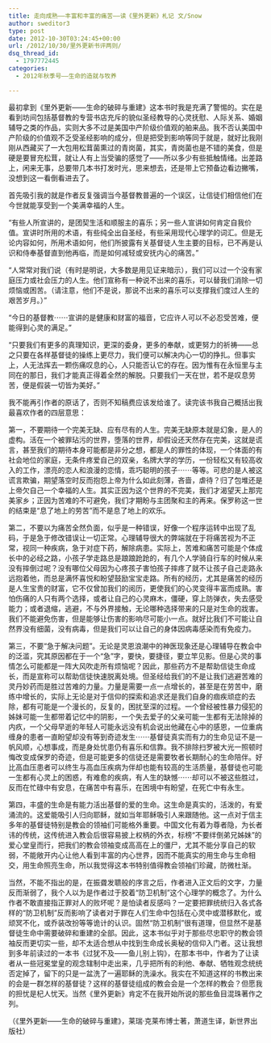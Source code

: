 ```yaml
---
title: 走向成熟——丰富和丰富的痛苦——读《里外更新》札记 文/Snow
author: sweditor3
type: post
date: 2012-10-30T03:24:45+00:00
url: /2012/10/30/里外更新书评两则/
dsq_thread_id:
  - 1797772445
categories:
  - 2012年秋季号——生命的造就与牧养

---
```

最初拿到《里外更新——生命的破碎与重建》这本书时我是充满了警惕的。实在是看到坊间包括基督教的专营书店充斥的貌似圣经教导的心灵抚慰、人际关系、婚姻辅导之类的作品，实则大多不过是美国中产阶级价值观的舶来品。我不否认美国中产阶级的价值观不乏受圣经影响的成分，但是把受到影响等同于就是，就好比我刚刚从西藏买了一大包用松茸菌熏过的青岗菌，其实，青岗菌也是不错的美食，但是硬是要冒充松茸，就让人有上当受骗的感觉了——所以多少有些抵触情绪。出差路上，闲来无事，总要带几本书打发时光，思来想去，还是带上它预备边看边撇嘴，没想到这一看倒看进去了。

首先吸引我的就是作者反复强调当今基督教普遍的一个误区，让信徒们相信他们在今世就能享受到一个美满幸福的人生。

“有些人所宣讲的，是团契生活和顺服主的喜乐；另一些人宣讲如何肯定自我价值。宣讲时所用的术语，有些纯全出自圣经，有些采用现代心理学的词汇。但是无论内容如何，所用术语如何，他们所披露有关基督徒人生主要的目标，已不再是认识和侍奉基督直到他再临，而是如何减轻或安抚内心的痛苦。”

“人常常对我们说（有时是明说，大多数是用见证来暗示），我们可以过一个没有家庭压力或社会压力的人生。他们宣称有一种说不出来的喜乐，可以替我们消除一切烦恼或困苦。（请注意，他们不是说，那说不出来的喜乐可以支撑我们度过人生的艰苦岁月。）”

“今日的基督教⋯⋯宣讲的是健康和财富的福音，它应许人可以不必忍受苦难，便能得到心灵的满足。”

“只要我们有更多的真理知识，更深的委身，更多的奉献，或更努力的祈祷——总之只要在各样基督徒的操练上更尽力，我们便可以解决内心一切的挣扎。但事实上，人无法挥去一颗伤痛叹息的心，人只能否认它的存在。因为惟有在永恒里与主同在的那日，我们才能真正得着全然的解脱。只要我们一天在世，若不是叹息劳苦，便是假装一切皆为美好。”

我不能再引作者的原话了，否则不知稿费应该发给谁了。读完该书我自己概括出我最喜欢作者的四层意思：

第一，不要期待一个完美无缺、应有尽有的人生。完美无缺原本就是幻象，是人的虚构。活在一个被罪玷污的世界，堕落的世界，却假设还天然存在完美，这就是谎言，甚至我们的期待本身可能都是非分之想，都是人的罪性的体现，一个体面的有社会地位的家庭，无条件疼爱自己的双亲，名牌大学的学历，一份轻松又有较高收入的工作，漂亮的恋人和浪漫的恋情，乖巧聪明的孩子⋯⋯等等。可悲的是人被这谎言欺骗，期望落空时反而抱怨上帝为什么如此刻薄，吝啬，虐待？归了包堆还是上帝欠自己一个幸福的人生。其实正因为这个世界的不完美，我们才渴望天上那完美家乡；正因为苦难的不可避免，我们才期盼与主团聚和主的再来。保罗称这一世的结束是“息了地上的劳苦”而不是息了地上的欢乐。

第二，不要以为痛苦全然负面，似乎是一种错误，好像一个程序运转中出现了乱码，于是急于修改错误让一切正常。心理辅导很大的弊端就在于将痛苦视为不正常，视同一种疾病，急于对症下药，解除病患。实际上，苦难和痛苦可能是个体成长中的必经之路，小孩子学走路总是踉踉跄跄的，有几个人学骑自行车的时候从来没有摔倒过呢？没有哪位父母因为心疼孩子害怕孩子摔疼了就不让孩子自己走路永远抱着他，而总是满怀喜悦和盼望鼓励宝宝走路。所有的经历，尤其是痛苦的经历是人生宝贵的财富，它不仅曾加我们的阅历，更使我们的心灵变得丰富而成熟。害怕伤痛的人只有两个选择，或者让自己的心灵麻木，僵硬，穿上防弹衣，失去感受能力；或者退缩，逃避，不与外界接触，无论哪种选择带来的只是对生命的戕害。我们不能避免伤害，但是能够让伤害的影响尽可能小一点。就好比我们不可能让自然界没有细菌，没有病毒，但是我们可以让自己的身体因病毒感染而有免疫力。

第三，不要“急于解决问题”。无论是灵恩浪潮中的神医现象还是心理辅导在教会中的泛滥，究其原因都在于一个“急”字，要快，要捷径，要立竿见影。但是心灵的事情怎么可能都是一阵大风吹走所有烦恼呢？因此，那些药方不是帮助信徒生命成长，而是宣称可以帮助信徒快速脱离处境。但圣经给我们的不是让我们逃避苦难的灵丹妙药而是胜过苦难的力量。力量是需要一点一点增长的，甚至是在劳苦中，磨练中增长的，实际上无论是对于信仰的探索和追求还是我们自身的痼疾顽症的去除，都有可能是一个漫长的，反复的，困扰至深的过程。一个曾经被性暴力侵犯的姊妹可能一生都带着记忆中的阴影，一个失去爱子的父亲可能一生都有无法除掉的内疚，一个父母早逝的年轻人可能永远没有机会说出他藏在心中的感恩，一位重病缠身的患者一直盼望却没有等到奇迹发生⋯⋯基督徒真实而有力的生命见证不是一帆风顺，心想事成，而是身处忧患仍有喜乐和信靠。我不排除扫罗被大光一照顿时悔改变成保罗的奇迹，但是可能更多的信徒还是需要牧者长期耐心的生命陪伴。好比高血压患者可以终生与高血压疾病为伴却也能有较高的生活质量，基督徒也可能一生都有心灵上的困惑，有难愈的疾病，有人生的缺憾⋯⋯却可以不被这些胜过，反而在忙碌中有安息，在痛苦中有喜乐，在困境中有盼望，在死亡中有永生。

第四，丰盛的生命是有能力活出基督的爱的生命。这生命是真实的，活泼的，有爱涌流的。这爱能吸引人归向耶稣，就如当年耶稣吸引人来跟随他。这一点对于信主多年的基督徒特别是教会的领袖们可能格外重要。中国文化有着为尊者隐，为长者讳的传统，这传统进入教会后很容易披上权柄的外衣，标榜“不要绊倒弟兄姊妹”的爱心堂皇而行，把我们的教会领袖变成高高在上的僵尸，尤其不能分享自己的软弱，不能敞开内心让他人看到丰富的内心世界，因而不能真实的用生命与生命相交，用生命照亮生命，所以我觉得这本书特别值得教会领袖们珍藏，防微杜渐。

当然，不能不指出的是，在振聋发聩般的序言之后，作者进入正文后的文字，力量反而渐弱了，我个人以为是作者过于胶着“防卫机制”这个心理学的概念了。为什么作者不敢直接指正罪对人的败坏呢？是怕读者反感吗？一定要把罪统统归入各式各样的“防卫机制”反而影响了读者对于罪在人们生命中包括在心灵中或潜移默化，或顽冥不化，或乔装改扮等等诡计的认识。固然“防卫机制”很有道理，但显然不是基督徒生命中需要破碎和重建的全部。因此，这本书似乎对于那些尽忠职守的教会领袖反而更切实一些，却不太适合想从中找到生命成长奥秘的信仰入门者。这让我想到多年前读过的一本书《过犹不及——鱼儿别上钩》，在那本书中，作者为了让读者从一些冠冕堂皇的观念辖制中走出来，几乎把所有的利他、奉献、牺牲观念统统否定掉了，留下的只是一盆洗了一遍耶稣的洗澡水。我实在不知道这样的书教出来的会是一群怎样的基督徒？这样的基督徒组成的教会会是一个怎样的教会？但愿我的担忧是杞人忧天。当然《里外更新》肯定不在我开始所说的那些鱼目混珠著作之列。

（《里外更新——生命的破碎与重建》，莱瑞·克莱布博士著，萧道生译，新世界出版社）